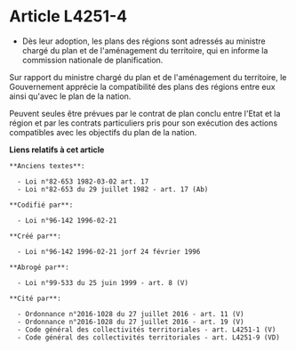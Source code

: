 # Article L4251-4

- Dès leur adoption, les plans des régions sont adressés au ministre chargé du plan et de l'aménagement du territoire, qui en
informe la commission nationale de planification.

Sur rapport du ministre chargé du plan et de l'aménagement du territoire, le Gouvernement apprécie la compatibilité des plans
des régions entre eux ainsi qu'avec le plan de la nation.

Peuvent seules être prévues par le contrat de plan conclu entre l'Etat et la région et par les contrats particuliers pris
pour son exécution des actions compatibles avec les objectifs du plan de la nation.

**Liens relatifs à cet article**

	**Anciens textes**:

	  - Loi n°82-653 1982-03-02 art. 17
	  - Loi n°82-653 du 29 juillet 1982 - art. 17 (Ab)

	**Codifié par**:

	  - Loi n°96-142 1996-02-21

	**Créé par**:

	  - Loi n°96-142 1996-02-21 jorf 24 février 1996

	**Abrogé par**:

	  - Loi n°99-533 du 25 juin 1999 - art. 8 (V)

	**Cité par**:

	  - Ordonnance n°2016-1028 du 27 juillet 2016 - art. 11 (V)
	  - Ordonnance n°2016-1028 du 27 juillet 2016 - art. 19 (V)
	  - Code général des collectivités territoriales - art. L4251-1 (V)
	  - Code général des collectivités territoriales - art. L4251-9 (VD)
